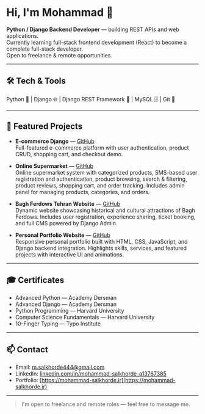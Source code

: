# Hi, I'm Mohammad 👋
**Python / Django Backend Developer** — building REST APIs and web applications.  
Currently learning full-stack frontend development (React) to become a complete full-stack developer.  
Open to freelance & remote opportunities.

---

## 🛠 Tech & Tools
Python 🐍 | Django 🌐 | Django REST Framework 🔗 | MySQL 🗄 | Git 🔧

---

## 🚀 Featured Projects

* **E-commerce Django** — [GitHub](https://github.com/MohammadSalkhorde/shop_project)               
  Full-featured e-commerce platform with user authentication, product CRUD, shopping cart, and checkout demo.

* **Online Supermarket** — [GitHub](https://github.com/MohammadSalkhorde/online-supermarket)            
  Online supermarket system with categorized products, SMS-based user registration and authentication, product browsing, search & filtering, product reviews, shopping cart, and order tracking. Includes admin
  panel for managing products, categories, and orders.

* **Bagh Ferdows Tehran Website** — [GitHub](https://github.com/MohammadSalkhorde/bagh-ferdows-website)            
  Dynamic website showcasing historical and cultural attractions of Bagh Ferdows. Includes user registration, experience sharing, ticket booking, and full CMS powered by Django Admin.

* **Personal Portfolio Website** — [GitHub](https://github.com/MohammadSalkhorde/portfolio)           
  Responsive personal portfolio built with HTML, CSS, JavaScript, and Django backend integration. Highlights skills, services, and featured projects with interactive UI and animations.

--- 


## 🎓 Certificates
- Advanced Python — Academy Dersman  
- Advanced Django — Academy Dersman  
- Python Programming — Harvard University  
- Computer Science Fundamentals — Harvard University  
- 10-Finger Typing — Typo Institute

---

## 📫 Contact
- Email: m.salkhorde444@gmail.com  
- LinkedIn: [linkedin.com/in/mohammad-salkhorde-a13767385](https://www.linkedin.com/in/mohammad-salkhorde-a13767385)  
- Portfolio: [https://mohammad-salkhorde.ir](https://mohammad-salkhorde.ir)

---

> I'm open to freelance and remote roles — feel free to message me.
